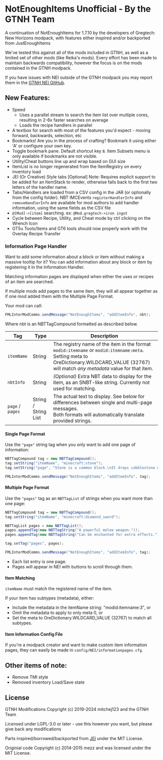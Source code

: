 # NotEnoughItems Unofficial - By the GTNH Team

A continuation of NotEnoughItems for 1.7.10 by the developers of Gregtech: New Horizons modpack, with features either inspired and/or backported from JustEnoughItems

We've tested this against all of the mods included in GTNH, as well as a limited set of other mods (like Reika's mods). Every effort has been made to maintain backwards compatibility, however the focus is on the mods contained in the GTNH modpack.

If you have issues with NEI outside of the GTNH modpack you may report them in the [GTNH NEI GitHub](https://github.com/GTNewHorizons/NotEnoughItems).

## New Features:

* Speed
  - Uses a parallel stream to search the item list over multiple cores, resulting in 2-6x faster searches on average
  - Loads the recipe handlers in parallel
* A textbox for search with most of the features you'd expect - moving forward, backwards, selection, etc
* Bookmarks! Are you in the process of crafting? Bookmark it using either 'A' or configure your own key.
* Toggle bookmark pane.  Default shortcut key `B`.  Item Subsets menu is only available if bookmarks are not visible.
* Utility/Cheat buttons line up and wrap based on GUI size
* ItemList is no longer regenerated from the ItemRegistry on every inventory load
* JEI (Or Creative) Style tabs [Optional]  Note: Requires explicit support to be added for an ItemStack to render, otherwise falls back to the first two letters of the handler name.
* Tabs/Handlers are loaded from a CSV config in the JAR (or optionally from the config folder).  NBT IMCEvents `registerHandlerInfo` and `removeHandlerInfo` are available for mod authors to add handler information, using the same fields as the CSV file
* `@[Mod]->[item]` searching.  ex: `@Mod.gregtech->iron ingot`
* Cycle between Recipe, Utility, and Cheat mode by ctrl clicking on the Wrench Icon
* GT5u Tools/Items and GT6 tools should now properly work with the Overlay Recipe Transfer

### Information Page Handler
Want to add some information about a block or item without making a massive tooltip for it? You can add information about any block or item by registering it in the Information Handler.

Matching information pages are displayed when either the uses or recipes of an item are searched.

If multiple mods add pages to the same item, they will all appear together as if one mod added them with the Multiple Page Format.

Your mod can call:
```java
FMLInterModComms.sendMessage("NotEnoughItems", "addItemInfo", nbt);
```
Where nbt is an NBTTagCompound formatted as described below.

| Tag              | Type                 | Description                                                                                                                                                                                |
|------------------|----------------------|--------------------------------------------------------------------------------------------------------------------------------------------------------------------------------------------|
| `itemName`       | String               | The registry name of the item in the format `modid:itemname` or `modid:itemname:meta`. Setting meta to OreDictionary.WILDCARD_VALUE (32767) will match *any metadata* value for that item. |
| `nbtInfo`        | String               | *(Optional)* Extra NBT data to display for the item, as an SNBT-like string. Currently not used for matching.                                                                              |
| `page` / `pages` | String / String List | The actual text to display. See below for differences between single and multi-page messages.<br/>Both formats will automatically translate provided strings.                              |

#### Single Page Format

Use the `"page"` string tag when you only want to add one page of information:
```java
NBTTagCompound tag = new NBTTagCompound();
tag.setString("itemName", "minecraft:stone");
tag.setString("page", "Stone is a common block.\nIt drops cobblestone unless mined with Silk Touch.");

FMLInterModComms.sendMessage("NotEnoughItems", "addItemInfo", tag);
```

#### Multiple Page Format

Use the `"pages"` tag as an `NBTTagList` of strings when you want more than one page:
```java
NBTTagCompound tag = new NBTTagCompound();
tag.setString("itemName", "minecraft:diamond_sword");

NBTTagList pages = new NBTTagList();
pages.appendTag(new NBTTagString("A powerful melee weapon."));
pages.appendTag(new NBTTagString("Can be enchanted for extra effects."));

tag.setTag("pages", pages);

FMLInterModComms.sendMessage("NotEnoughItems", "addItemInfo", tag);
```
* Each list entry is one page.
* Pages will appear in NEI with buttons to scroll through them.

#### Item Matching

`itemName` must match the registered name of the item.

If your item has subtypes (metadata), either:

* Include the metadata in the itemName string: "modid:itemname:3", or
* Omit the metadata to apply to only meta 0, or
* Set the meta to OreDictionary.WILDCARD_VALUE (32767) to match all subtypes.

#### Item Information Config File

If you're a modpack creator and want to make custom item information pages, they can easily be made in `config/NEI/informationpages.cfg`.

## Other items of note:

* Remove TMI style
* Removed inventory Load/Save state

## License

GTNH Modifications Copyright (c) 2019-2024 mitchej123 and the GTNH Team

Licensed under LGPL-3.0 or later - use this however you want, but please give back any modifications

Parts inspired/borrowed/backported from [JEI](https://github.com/mezz/JustEnoughItems/tree/1.12) under the MIT License.

Originial code Copyright (c) 2014-2015 mezz and was licensed under the MIT License.
